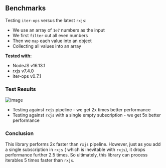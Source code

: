 Benchmarks
----------

Testing `iter-ops` versus the latest `rxjs`:

* We use an array of `1e7` numbers as the input
* We first `filter` out all even numbers
* Then we `map` each value into an object
* Collecting all values into an array

**Tested with:**

* NodeJS v16.13.1
* rxjs v7.4.0
* iter-ops v0.7.1

### Test Results

![image](https://user-images.githubusercontent.com/5108906/144763751-4a536b8b-ce7a-447a-9589-49bde7d3c821.png)

* Testing against `rxjs` pipeline - we get 2x times better performance
* Testing against `rxjs` with a single empty subscription - we get 5x better performance

### Conclusion

This library performs 2x faster than `rxjs` pipeline. However, just as you add a single subscription in `rxjs` (
which is inevitable with `rxjs`), it drops performance further 2.5 times. So ultimately, this library can process
iterables 5 times faster than `rxjs`.
